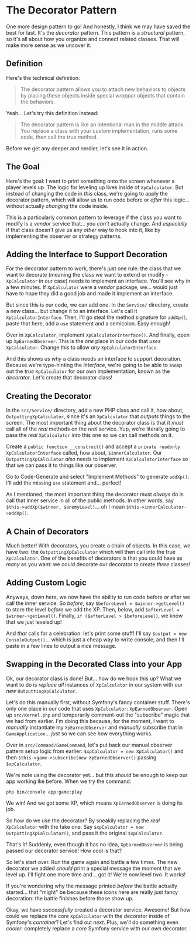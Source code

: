# The Decorator Pattern

One more design pattern to go! And honestly, I think we may have saved the best for
last. It's the *decorator* pattern. This pattern is a *structural* pattern, so it's
all about how you organize and connect related classes. That will make more sense
as we uncover it.

## Definition

Here's the technical definition:

> The decorator pattern allows you to attach new behaviors to objects by placing
> these objects inside special *wrapper* objects that contain the behaviors.

Yeah... Let's try this definition instead:

> The decorator pattern is like an intentional man in the middle attack. You replace
> a class with your *custom* implementation, runs some code, then call the true method.

Before we get any deeper and nerdier, let's see it in action.

## The Goal

Here's the goal: I want to print something onto the screen whenever a player levels
up. The logic for leveling up lives inside of `XpCalculator`. But instead of changing
the code in *this* class, we're going to apply the decorator pattern, which will
allow us to run code before or *after* this logic... without actually *changing*
the code inside.

This is a particularly common pattern to leverage if the class you want to modify
is a *vendor* service that... you *can't* actually change. And *especially* if
that class doesn't give us any *other* way to hook into it, like by implementing
the observer or strategy patterns.

## Adding the Interface to Support Decoration

For the decorator pattern to work, there's just one rule: the class that we want
to decorate (meaning the class we want to extend or modify - `XpCalculator` in our
case) needs to implement an interface. You'll see why in a few minutes. If
`XpCalculator` were a *vendor* package, we... would just have to hope they did a
good job and made it implement an interface.

But since this is *our* code, we can add one. In the `Service/` directory, create
a new class... but change it to an interface. Let's call it `XpCalculatorInterface`.
Then, I'll go steal the method signature for `addXp()`, paste that here, add a `use`
statement and a semicolon. Easy enough!

Over in `XpCalculator`, implement `XpCalculatorInterface()`. And finally, open up
`XpEarnedObserver`. This is the *one* place in our code that *uses* `XpCalculator`.
Change this to allow *any* `XpCalculatorInterface`.

And this shows us *why* a class needs an interface to support decoration. Because
we're type-hinting the *interface*, we're going to be able to swap out the *true*
`XpCalculator` for our own implementation, known as the *decorator*. Let's create
that decorator class!

## Creating the Decorator

In the `src/Service/` directory, add a new PHP class and call it, how about,
`OutputtingXpCalculator`, since it's an `XpCalculator` that *outputs* things to the
screen. The most important thing about the decorator class is that it *must* call
all of the *real* methods on the *real* service. Yup, we're literally going to
pass the *real* `XpCalculator` *into* this one so we can call methods on it.

Create a `public function __construct()` and accept a
`private readonly XpCalculatorInterface` called, how about, `$innerCalculator`.
Our `OutputtingXpCalculator` *also* needs to implement `XpCalculatorInterface` so
that we can pass it to things like our observer.

Go to Code-Generate and select "Implement Methods" to generate `addXp()`. I'll add
the missing `use` statement and... perfect!

As I mentioned, the most important thing the decorator must *always* do is call
that inner service in all of the public methods. In other words, say
`$this->addXp($winner, $enemyLevel)`... oh I mean `$this->innerCalculator->addXp()`.

## A Chain of Decorators

Much better! With decorators, you create a chain of objects. In this case, we
have two: the `OutputtingXpCalculator` which will then call into the true
`XpCalculator`. One of the benefits of decorators is that you could have as *many*
as you want: we could decorate our decorator to create *three* classes!

## Adding Custom Logic

Anyways, down here, we now have the ability to run code before *or* after we call
the inner service. So *before*, say `$beforeLevel = $winner->getLevel()` to store
the level *before* we add the XP. Then, below, add
`$afterLevel = $winner->getLevel()`. Finally, `if ($afterLevel > $beforeLevel)`,
we know that we just leveled up!

And *that* calls for a celebration: let's print some stuff! I'll say
`$output = new ConsoleOutput()`... which is just a cheap way to write console, and
then I'll paste in a few lines to output a nice message.

## Swapping in the Decorated Class into your App

Ok, our decorator class is done! But... how do we hook this up? What we want to do
is *replace* *all* instances of `XpCalculator` in our system with our *new*
`OutputtingXpCalculator`.

Let's do this manually first, without Symfony's fancy container stuff. There's only
one place in our code that uses `XpCalculator`: `XpEarnedObserver`. Open up
`src/Kernel.php` and temporarily comment-out the "subscribe" magic that we had from
earlier. I'm doing this because, for the moment, I want to *manually* instantiate
my `XpEarnedObserver` and *manually* subscribe that in `GameApplication`... *just*
so we can see how everything works.

Over in `src/Command/GameCommand`, let's put back our manual observer pattern
setup logic from earlier: `$xpCalculator = new XpCalculator()` and then
`$this->game->subscribe(new XpEarnedObserver()` passing `$xpCalculator`.

We're note using the decorator yet... but this *should* be enough to keep our
app working lke before. When we try the command:

```terminal-silent
php bin/console app:game:play
```

We win! And we got some XP, which means `XpEarnedObserver` is doing its job.

So how do we use the decorator? By sneakily replacing the *real* `XpCalculator` with
the fake one. Say `$xpCalculator = new OutputtingXpCalculator()`, and pass it
the original `$xpCalculator`.

That's *it*! Suddenly, even though it has no idea, `XpEarnedObserver` is being
passed our decorator service! How cool is that?

So let's start over. Run the game again and battle a few times. The new decorator
we added *should* print a special message the moment that we level up. I'll fight
one more time and... got it! We're now level *two*. It works!

If you're wondering why the message printed *before* the battle actually started...
that "might" be because these icons here are really just fancy decoration: the battle
finishes before those show up.

Okay, we have *successfully* created a decorator service. Awesome! But how could
we replace the core `XpCalculator` with the decorator inside of Symfony's
*container*? Let's find out *next*. Plus, we'll do something even *cooler*:
completely replace a *core* Symfony service with our *own* decorator.
